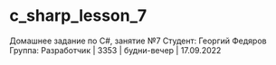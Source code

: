 # c_sharp_lesson_7
Домашнее задание по C#, занятие №7 Студент: Георгий Федяров Группа: Разработчик | 3353 | будни-вечер | 17.09.2022
